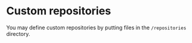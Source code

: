 # Custom repositories

You may define custom repositories by putting files in the `/repositories` directory.
